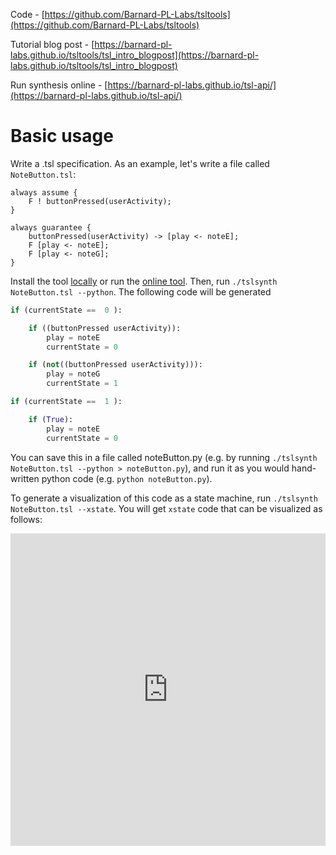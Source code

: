 Code - [https://github.com/Barnard-PL-Labs/tsltools](https://github.com/Barnard-PL-Labs/tsltools)

Tutorial blog post - [https://barnard-pl-labs.github.io/tsltools/tsl_intro_blogpost](https://barnard-pl-labs.github.io/tsltools/tsl_intro_blogpost)

Run synthesis online - [https://barnard-pl-labs.github.io/tsl-api/](https://barnard-pl-labs.github.io/tsl-api/)

# Basic usage

Write a .tsl specification. As an example, let's write a file called `NoteButton.tsl`:

```
always assume {
    F ! buttonPressed(userActivity);
}

always guarantee {
    buttonPressed(userActivity) -> [play <- noteE];
    F [play <- noteE];
    F [play <- noteG];
}
```

Install the tool [locally](https://github.com/Barnard-PL-Labs/tsltools/blob/master/README.md#installation) or run the [online tool](https://barnard-pl-labs.github.io/tsl-api/).
Then, run `./tslsynth NoteButton.tsl --python`.
The following code will be generated

```python
if (currentState ==  0 ):

    if ((buttonPressed userActivity)):
        play = noteE
        currentState = 0

    if (not((buttonPressed userActivity))):
        play = noteG
        currentState = 1

if (currentState ==  1 ):

    if (True):
        play = noteE
        currentState = 0
```

You can save this in a file called noteButton.py (e.g. by running `./tslsynth NoteButton.tsl --python > noteButton.py`), and run it as you would hand-written python code (e.g. `python noteButton.py`).

To generate a visualization of this code as a state machine, run `./tslsynth NoteButton.tsl --xstate`. 
You will get `xstate` code that can be visualized as follows:

<iframe src="https://stately.ai/viz/embed/d3cae950-e307-4e9b-b0fa-a6917207fb96?mode=viz&panel=code&showOriginalLink=1&readOnly=1&pan=0&zoom=0&controls=0"
width="100%" height="500" frameborder="0" allowfullscreen="true" mozallowfullscreen="true" webkitallowfullscreen="true"
allow="accelerometer; ambient-light-sensor; camera; encrypted-media; geolocation; gyroscope; hid; microphone; midi; payment; usb; vr; xr-spatial-tracking"
sandbox="allow-forms allow-modals allow-popups allow-presentation allow-same-origin allow-scripts"
></iframe>

